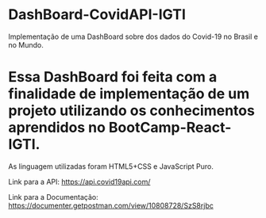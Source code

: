 # DashBoard-CovidAPI-IGTI
Implementação de uma DashBoard sobre dos dados do Covid-19 no Brasil e no Mundo. 

# Essa DashBoard foi feita com a finalidade de implementação de um projeto utilizando os conhecimentos aprendidos no BootCamp-React-IGTI. 

As linguagem utilizadas foram HTML5+CSS e JavaScript Puro. 

Link para a API: https://api.covid19api.com/

Link para a Documentação: https://documenter.getpostman.com/view/10808728/SzS8rjbc
